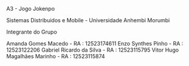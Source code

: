 A3 - Jogo Jokenpo

Sistemas Distribuidos e Mobile - Universidade Anhembi Morumbi

Integrante do Grupo

Amanda Gomes Macedo - RA : 12523174611 
Enzo Synthes Pinho - RA : 12523122206
Gabriel Ricardo da Silva - RA : 12523115795
Vitor Hugo Magalhães Marinho - RA : 12523115874
